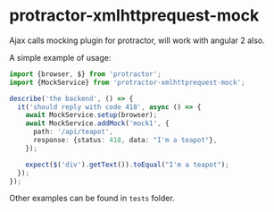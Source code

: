 # protractor-xmlhttprequest-mock
Ajax calls mocking plugin for protractor, will work with angular 2 also.

A simple example of usage:

```ts
import {browser, $} from 'protractor';
import {MockService} from 'protractor-xmlhttprequest-mock';

describe('the backend', () => {
  it('should reply with code 418', async () => {
    await MockService.setup(browser);
    await MockService.addMock('mock1', {
      path: '/api/teapot',
      response: {status: 418, data: "I'm a teapot"},
    });

    expect($('div').getText()).toEqual("I'm a teapot");
  });
});
```

Other examples can be found in `tests` folder.
